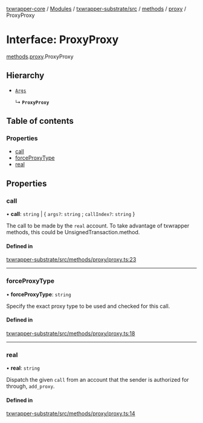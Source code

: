 [txwrapper-core](../README.md) / [Modules](../modules.md) / [txwrapper-substrate/src](../modules/txwrapper_substrate_src.md) / [methods](../modules/txwrapper_substrate_src.methods.md) / [proxy](../modules/txwrapper_substrate_src.methods.proxy.md) / ProxyProxy

# Interface: ProxyProxy

[methods](../modules/txwrapper_substrate_src.methods.md).[proxy](../modules/txwrapper_substrate_src.methods.proxy.md).ProxyProxy

## Hierarchy

- [`Args`](../modules/txwrapper_core_src.md#args)

  ↳ **`ProxyProxy`**

## Table of contents

### Properties

- [call](txwrapper_substrate_src.methods.proxy.ProxyProxy.md#call)
- [forceProxyType](txwrapper_substrate_src.methods.proxy.ProxyProxy.md#forceproxytype)
- [real](txwrapper_substrate_src.methods.proxy.ProxyProxy.md#real)

## Properties

### call

• **call**: `string` \| { `args?`: `string` ; `callIndex?`: `string`  }

The call to be made by the `real` account.
To take advantage of txwrapper methods, this could be UnsignedTransaction.method.

#### Defined in

[txwrapper-substrate/src/methods/proxy/proxy.ts:23](https://github.com/paritytech/txwrapper-core/blob/bb9e677/packages/txwrapper-substrate/src/methods/proxy/proxy.ts#L23)

___

### forceProxyType

• **forceProxyType**: `string`

Specify the exact proxy type to be used and checked for this call.

#### Defined in

[txwrapper-substrate/src/methods/proxy/proxy.ts:18](https://github.com/paritytech/txwrapper-core/blob/bb9e677/packages/txwrapper-substrate/src/methods/proxy/proxy.ts#L18)

___

### real

• **real**: `string`

Dispatch the given `call` from an account that the sender is authorized for
through, `add_proxy`.

#### Defined in

[txwrapper-substrate/src/methods/proxy/proxy.ts:14](https://github.com/paritytech/txwrapper-core/blob/bb9e677/packages/txwrapper-substrate/src/methods/proxy/proxy.ts#L14)
